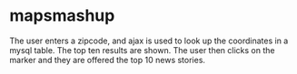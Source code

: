 # mapsmashup
The user enters a zipcode, and ajax is used to look up the coordinates in a mysql table. The top ten results are shown. The user then clicks on the marker and they are offered the top 10 news stories.
